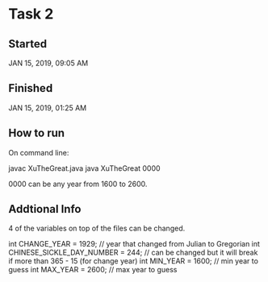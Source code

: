 # Task 2

## Started

JAN 15, 2019, 09:05 AM

## Finished

JAN 15, 2019, 01:25 AM

## How to run

On command line:

javac XuTheGreat.java
java XuTheGreat
0000

0000 can be any year from 1600 to 2600.

## Addtional Info

4 of the variables on top of the files can be changed.

int CHANGE_YEAR = 1929; // year that changed from Julian to Gregorian
int CHINESE_SICKLE_DAY_NUMBER = 244; // can be changed but it will break if more than 365 - 15 (for change year)
int MIN_YEAR = 1600; // min year to guess
int MAX_YEAR = 2600; // max year to guess


